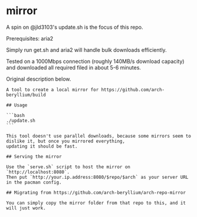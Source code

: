 # mirror

A spin on @jld3103's update.sh is the focus of this repo. 

Prerequisites: aria2

Simply run get.sh and aria2 will handle bulk downloads efficiently.

Tested on a 1000Mbps connection (roughly 140MB/s download capacity) and downloaded all required filed in about 5-6 minutes.

Original description below.

~~~~~~~~~~~~~~~~~~~~~~~~~~~~~~~~~~~~~~~~~~~~~~~~~~~~~~~~~~~~~~~~~~~~~~~~~~~~~~~~~~~~~~~~~~~~~~~~~
A tool to create a local mirror for https://github.com/arch-beryllium/build

## Usage

```bash
./update.sh
```

This tool doesn't use parallel downloads, because some mirrors seem to dislike it, but once you mirrored everything,
updating it should be fast.

## Serving the mirror

Use the `serve.sh` script to host the mirror on `http://localhost:8080`.  
Then put `http://your.ip.address:8080/$repo/$arch` as your server URL in the pacman config.

## Migrating from https://github.com/arch-beryllium/arch-repo-mirror

You can simply copy the mirror folder from that repo to this, and it will just work.
